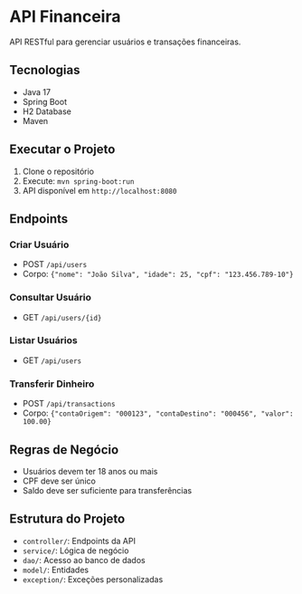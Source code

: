 # API Financeira

API RESTful para gerenciar usuários e transações financeiras.

## Tecnologias

- Java 17
- Spring Boot
- H2 Database
- Maven

## Executar o Projeto

1. Clone o repositório
2. Execute: `mvn spring-boot:run`
3. API disponível em `http://localhost:8080`

## Endpoints

### Criar Usuário
- POST `/api/users`
- Corpo: `{"nome": "João Silva", "idade": 25, "cpf": "123.456.789-10"}`

### Consultar Usuário
- GET `/api/users/{id}`

### Listar Usuários
- GET `/api/users`

### Transferir Dinheiro
- POST `/api/transactions`
- Corpo: `{"contaOrigem": "000123", "contaDestino": "000456", "valor": 100.00}`

## Regras de Negócio

- Usuários devem ter 18 anos ou mais
- CPF deve ser único
- Saldo deve ser suficiente para transferências

## Estrutura do Projeto

- `controller/`: Endpoints da API
- `service/`: Lógica de negócio
- `dao/`: Acesso ao banco de dados
- `model/`: Entidades
- `exception/`: Exceções personalizadas
